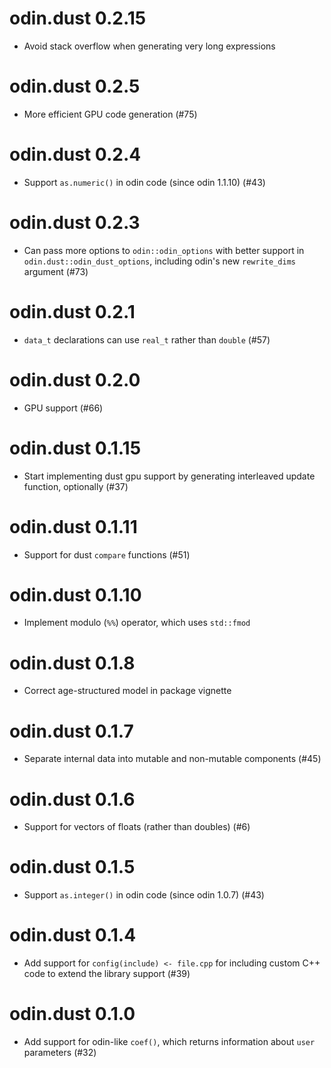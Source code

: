 # odin.dust 0.2.15

* Avoid stack overflow when generating very long expressions

# odin.dust 0.2.5

* More efficient GPU code generation (#75)

# odin.dust 0.2.4

* Support `as.numeric()` in odin code (since odin 1.1.10) (#43)

# odin.dust 0.2.3

* Can pass more options to `odin::odin_options` with better support in `odin.dust::odin_dust_options`, including odin's new `rewrite_dims` argument (#73)

# odin.dust 0.2.1

* `data_t` declarations can use `real_t` rather than `double` (#57)

# odin.dust 0.2.0

* GPU support (#66)

# odin.dust 0.1.15

* Start implementing dust gpu support by generating interleaved update function, optionally (#37)

# odin.dust 0.1.11

* Support for dust `compare` functions (#51)

# odin.dust 0.1.10

* Implement modulo (`%%`) operator, which uses `std::fmod`

# odin.dust 0.1.8

* Correct age-structured model in package vignette

# odin.dust 0.1.7

* Separate internal data into mutable and non-mutable components (#45)

# odin.dust 0.1.6

* Support for vectors of floats (rather than doubles) (#6)

# odin.dust 0.1.5

* Support `as.integer()` in odin code (since odin 1.0.7) (#43)

# odin.dust 0.1.4

* Add support for `config(include) <- file.cpp` for including custom C++ code to extend the library support (#39)

# odin.dust 0.1.0

* Add support for odin-like `coef()`, which returns information about `user` parameters (#32)
